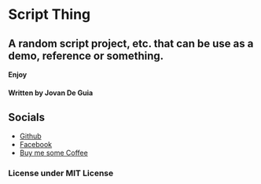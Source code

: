 # Script Thing

A random script project, etc. that can be use as a demo, reference or something.
----

****Enjoy****
#### Written by Jovan De Guia

## Socials

- [Github](https://github.com/jxmked)
- [Facebook](https://www.facebook.com/deguia25)
- [Buy me some Coffee](https://www.buymeacoffee.com/jxmked)

### License under MIT License